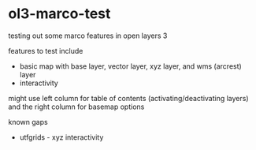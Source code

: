 ol3-marco-test
==============

testing out some marco features in open layers 3

features to test include
* basic map with base layer, vector layer, xyz layer, and wms (arcrest) layer
* interactivity

might use left column for table of contents (activating/deactivating layers)
and the right column for basemap options

known gaps
* utfgrids - xyz interactivity

